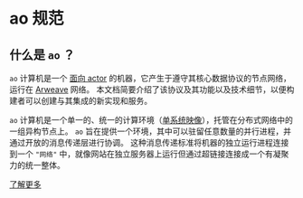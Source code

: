 # ao 规范

## 什么是 `ao` ？

`ao` 计算机是一个 [面向 actor](https://en.wikipedia.org/wiki/Actor_model) 的机器，它产生于遵守其核心数据协议的节点网络，运行在 [Arweave](https://arweave.org) 网络。 本文档简要介绍了该协议及其功能以及技术细节，以便构建者可以创建与其集成的新实现和服务。

`ao` 计算机是一个单一的、统一的计算环境（[单系统映像](https://en.wikipedia.org/wiki/Single_system_image)），托管在分布式网络中的一组异构节点上。 `ao` 旨在提供一个环境，其中可以驻留任意数量的并行进程，并通过开放的消息传递层进行协调。 这种消息传递标准将机器的独立运行进程连接到一个 `"网络"` 中，就像网站在独立服务器上运行但通过超链接连接成一个有凝聚力的统一整体。

[了解更多](https://ao.g8way.io/specs)
